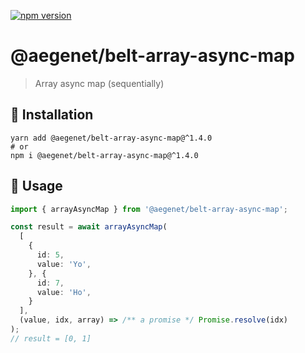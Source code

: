[![npm version](https://img.shields.io/npm/v/@aegenet/belt-array-async-map.svg)](https://www.npmjs.com/package/@aegenet/belt-array-async-map)
<br>

# @aegenet/belt-array-async-map

> Array async map (sequentially)

## 💾 Installation

```shell
yarn add @aegenet/belt-array-async-map@^1.4.0
# or
npm i @aegenet/belt-array-async-map@^1.4.0
```

## 📝 Usage

```typescript
import { arrayAsyncMap } from '@aegenet/belt-array-async-map';

const result = await arrayAsyncMap(
  [
    {
      id: 5,
      value: 'Yo',
    }, {
      id: 7,
      value: 'Ho',
    }
  ],
  (value, idx, array) => /** a promise */ Promise.resolve(idx)
);
// result = [0, 1]
```
